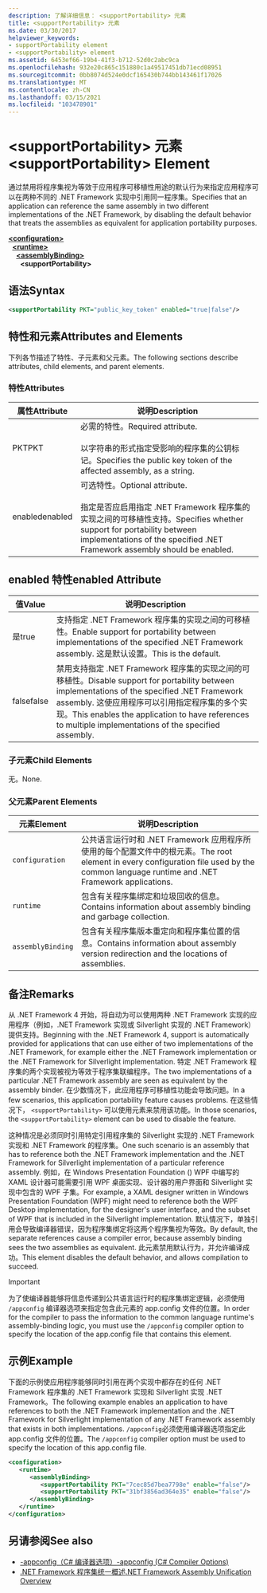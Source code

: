 ```yaml
---
description: 了解详细信息： <supportPortability> 元素
title: <supportPortability> 元素
ms.date: 03/30/2017
helpviewer_keywords:
- supportPortability element
- <supportPortability> element
ms.assetid: 6453ef66-19b4-41f3-b712-52d0c2abc9ca
ms.openlocfilehash: 932e20c865c151880c1a49517451db71ecd08951
ms.sourcegitcommit: 0bb8074d524e0dcf165430b744bb143461f17026
ms.translationtype: MT
ms.contentlocale: zh-CN
ms.lasthandoff: 03/15/2021
ms.locfileid: "103478901"
---
```

# <a name="supportportability-element"></a><span data-ttu-id="5743b-103">\<supportPortability> 元素</span><span class="sxs-lookup"><span data-stu-id="5743b-103">\<supportPortability> Element</span></span>

<span data-ttu-id="5743b-104">通过禁用将程序集视为等效于应用程序可移植性用途的默认行为来指定应用程序可以在两种不同的 .NET Framework 实现中引用同一程序集。</span><span class="sxs-lookup"><span data-stu-id="5743b-104">Specifies that an application can reference the same assembly in two different implementations of the .NET Framework, by disabling the default behavior that treats the assemblies as equivalent for application portability purposes.</span></span>  
  
[**\<configuration>**](../configuration-element.md)\
&nbsp;&nbsp;[**\<runtime>**](runtime-element.md)\
&nbsp;&nbsp;&nbsp;&nbsp;[**\<assemblyBinding>**](assemblybinding-element-for-runtime.md)\
&nbsp;&nbsp;&nbsp;&nbsp;&nbsp;&nbsp;**\<supportPortability>**  
  
## <a name="syntax"></a><span data-ttu-id="5743b-105">语法</span><span class="sxs-lookup"><span data-stu-id="5743b-105">Syntax</span></span>  
  
```xml  
<supportPortability PKT="public_key_token" enabled="true|false"/>  
```  
  
## <a name="attributes-and-elements"></a><span data-ttu-id="5743b-106">特性和元素</span><span class="sxs-lookup"><span data-stu-id="5743b-106">Attributes and Elements</span></span>  

<span data-ttu-id="5743b-107">下列各节描述了特性、子元素和父元素。</span><span class="sxs-lookup"><span data-stu-id="5743b-107">The following sections describe attributes, child elements, and parent elements.</span></span>  
  
### <a name="attributes"></a><span data-ttu-id="5743b-108">特性</span><span class="sxs-lookup"><span data-stu-id="5743b-108">Attributes</span></span>  
  
|<span data-ttu-id="5743b-109">属性</span><span class="sxs-lookup"><span data-stu-id="5743b-109">Attribute</span></span>|<span data-ttu-id="5743b-110">说明</span><span class="sxs-lookup"><span data-stu-id="5743b-110">Description</span></span>|  
|---------------|-----------------|  
|<span data-ttu-id="5743b-111">PKT</span><span class="sxs-lookup"><span data-stu-id="5743b-111">PKT</span></span>|<span data-ttu-id="5743b-112">必需的特性。</span><span class="sxs-lookup"><span data-stu-id="5743b-112">Required attribute.</span></span><br /><br /> <span data-ttu-id="5743b-113">以字符串的形式指定受影响的程序集的公钥标记。</span><span class="sxs-lookup"><span data-stu-id="5743b-113">Specifies the public key token of the affected assembly, as a string.</span></span>|  
|<span data-ttu-id="5743b-114">enabled</span><span class="sxs-lookup"><span data-stu-id="5743b-114">enabled</span></span>|<span data-ttu-id="5743b-115">可选特性。</span><span class="sxs-lookup"><span data-stu-id="5743b-115">Optional attribute.</span></span><br /><br /> <span data-ttu-id="5743b-116">指定是否应启用指定 .NET Framework 程序集的实现之间的可移植性支持。</span><span class="sxs-lookup"><span data-stu-id="5743b-116">Specifies whether support for portability between implementations of the specified .NET Framework assembly should be enabled.</span></span>|  
  
## <a name="enabled-attribute"></a><span data-ttu-id="5743b-117">enabled 特性</span><span class="sxs-lookup"><span data-stu-id="5743b-117">enabled Attribute</span></span>  
  
|<span data-ttu-id="5743b-118">值</span><span class="sxs-lookup"><span data-stu-id="5743b-118">Value</span></span>|<span data-ttu-id="5743b-119">说明</span><span class="sxs-lookup"><span data-stu-id="5743b-119">Description</span></span>|  
|-----------|-----------------|  
|<span data-ttu-id="5743b-120">是</span><span class="sxs-lookup"><span data-stu-id="5743b-120">true</span></span>|<span data-ttu-id="5743b-121">支持指定 .NET Framework 程序集的实现之间的可移植性。</span><span class="sxs-lookup"><span data-stu-id="5743b-121">Enable support for portability between implementations of the specified .NET Framework assembly.</span></span> <span data-ttu-id="5743b-122">这是默认设置。</span><span class="sxs-lookup"><span data-stu-id="5743b-122">This is the default.</span></span>|  
|<span data-ttu-id="5743b-123">false</span><span class="sxs-lookup"><span data-stu-id="5743b-123">false</span></span>|<span data-ttu-id="5743b-124">禁用支持指定 .NET Framework 程序集的实现之间的可移植性。</span><span class="sxs-lookup"><span data-stu-id="5743b-124">Disable support for portability between implementations of the specified .NET Framework assembly.</span></span> <span data-ttu-id="5743b-125">这使应用程序可以引用指定程序集的多个实现。</span><span class="sxs-lookup"><span data-stu-id="5743b-125">This enables the application to have references to multiple implementations of the specified assembly.</span></span>|  
  
### <a name="child-elements"></a><span data-ttu-id="5743b-126">子元素</span><span class="sxs-lookup"><span data-stu-id="5743b-126">Child Elements</span></span>  

<span data-ttu-id="5743b-127">无。</span><span class="sxs-lookup"><span data-stu-id="5743b-127">None.</span></span>  
  
### <a name="parent-elements"></a><span data-ttu-id="5743b-128">父元素</span><span class="sxs-lookup"><span data-stu-id="5743b-128">Parent Elements</span></span>  
  
|<span data-ttu-id="5743b-129">元素</span><span class="sxs-lookup"><span data-stu-id="5743b-129">Element</span></span>|<span data-ttu-id="5743b-130">说明</span><span class="sxs-lookup"><span data-stu-id="5743b-130">Description</span></span>|  
|-------------|-----------------|  
|`configuration`|<span data-ttu-id="5743b-131">公共语言运行时和 .NET Framework 应用程序所使用的每个配置文件中的根元素。</span><span class="sxs-lookup"><span data-stu-id="5743b-131">The root element in every configuration file used by the common language runtime and .NET Framework applications.</span></span>|  
|`runtime`|<span data-ttu-id="5743b-132">包含有关程序集绑定和垃圾回收的信息。</span><span class="sxs-lookup"><span data-stu-id="5743b-132">Contains information about assembly binding and garbage collection.</span></span>|  
|`assemblyBinding`|<span data-ttu-id="5743b-133">包含有关程序集版本重定向和程序集位置的信息。</span><span class="sxs-lookup"><span data-stu-id="5743b-133">Contains information about assembly version redirection and the locations of assemblies.</span></span>|  
  
## <a name="remarks"></a><span data-ttu-id="5743b-134">备注</span><span class="sxs-lookup"><span data-stu-id="5743b-134">Remarks</span></span>  

<span data-ttu-id="5743b-135">从 .NET Framework 4 开始，将自动为可以使用两种 .NET Framework 实现的应用程序（例如，.NET Framework 实现或 Silverlight 实现的 .NET Framework）提供支持。</span><span class="sxs-lookup"><span data-stu-id="5743b-135">Beginning with the .NET Framework 4, support is automatically provided for applications that can use either of two implementations of the .NET Framework, for example either the .NET Framework implementation or the .NET Framework for Silverlight implementation.</span></span> <span data-ttu-id="5743b-136">特定 .NET Framework 程序集的两个实现被视为等效于程序集联编程序。</span><span class="sxs-lookup"><span data-stu-id="5743b-136">The two implementations of a particular .NET Framework assembly are seen as equivalent by the assembly binder.</span></span> <span data-ttu-id="5743b-137">在少数情况下，此应用程序可移植性功能会导致问题。</span><span class="sxs-lookup"><span data-stu-id="5743b-137">In a few scenarios, this application portability feature causes problems.</span></span> <span data-ttu-id="5743b-138">在这些情况下， `<supportPortability>` 可以使用元素来禁用该功能。</span><span class="sxs-lookup"><span data-stu-id="5743b-138">In those scenarios, the `<supportPortability>` element can be used to disable the feature.</span></span>  
  
<span data-ttu-id="5743b-139">这种情况是必须同时引用特定引用程序集的 Silverlight 实现的 .NET Framework 实现和 .NET Framework 的程序集。</span><span class="sxs-lookup"><span data-stu-id="5743b-139">One such scenario is an assembly that has to reference both the .NET Framework implementation and the .NET Framework for Silverlight implementation of a particular reference assembly.</span></span> <span data-ttu-id="5743b-140">例如，在 Windows Presentation Foundation () WPF 中编写的 XAML 设计器可能需要引用 WPF 桌面实现、设计器的用户界面和 Silverlight 实现中包含的 WPF 子集。</span><span class="sxs-lookup"><span data-stu-id="5743b-140">For example, a XAML designer written in Windows Presentation Foundation (WPF) might need to reference both the WPF Desktop implementation, for the designer's user interface, and the subset of WPF that is included in the Silverlight implementation.</span></span> <span data-ttu-id="5743b-141">默认情况下，单独引用会导致编译器错误，因为程序集绑定将这两个程序集视为等效。</span><span class="sxs-lookup"><span data-stu-id="5743b-141">By default, the separate references cause a compiler error, because assembly binding sees the two assemblies as equivalent.</span></span> <span data-ttu-id="5743b-142">此元素禁用默认行为，并允许编译成功。</span><span class="sxs-lookup"><span data-stu-id="5743b-142">This element disables the default behavior, and allows compilation to succeed.</span></span>  
  
> [!IMPORTANT]
> <span data-ttu-id="5743b-143">为了使编译器能够将信息传递到公共语言运行时的程序集绑定逻辑，必须使用 `/appconfig` 编译器选项来指定包含此元素的 app.config 文件的位置。</span><span class="sxs-lookup"><span data-stu-id="5743b-143">In order for the compiler to pass the information to the common language runtime's assembly-binding logic, you must use the `/appconfig` compiler option to specify the location of the app.config file that contains this element.</span></span>  
  
## <a name="example"></a><span data-ttu-id="5743b-144">示例</span><span class="sxs-lookup"><span data-stu-id="5743b-144">Example</span></span>  

<span data-ttu-id="5743b-145">下面的示例使应用程序能够同时引用在两个实现中都存在的任何 .NET Framework 程序集的 .NET Framework 实现和 Silverlight 实现 .NET Framework。</span><span class="sxs-lookup"><span data-stu-id="5743b-145">The following example enables an application to have references to both the .NET Framework implementation and the .NET Framework for Silverlight implementation of any .NET Framework assembly that exists in both implementations.</span></span> <span data-ttu-id="5743b-146">`/appconfig`必须使用编译器选项指定此 app.config 文件的位置。</span><span class="sxs-lookup"><span data-stu-id="5743b-146">The `/appconfig` compiler option must be used to specify the location of this app.config file.</span></span>  
  
```xml  
<configuration>  
   <runtime>  
      <assemblyBinding>  
         <supportPortability PKT="7cec85d7bea7798e" enable="false"/>  
         <supportPortability PKT="31bf3856ad364e35" enable="false"/>  
      </assemblyBinding>  
   </runtime>  
</configuration>  
```  
  
## <a name="see-also"></a><span data-ttu-id="5743b-147">另请参阅</span><span class="sxs-lookup"><span data-stu-id="5743b-147">See also</span></span>

- [<span data-ttu-id="5743b-148">-appconfig（C# 编译器选项）</span><span class="sxs-lookup"><span data-stu-id="5743b-148">-appconfig (C# Compiler Options)</span></span>](../../../../csharp/language-reference/compiler-options/advanced.md#applicationconfiguration)
- <span data-ttu-id="5743b-149">[.NET Framework 程序集统一概述](/previous-versions/dotnet/netframework-4.0/db7849ey(v=vs.100))</span><span class="sxs-lookup"><span data-stu-id="5743b-149">[.NET Framework Assembly Unification Overview](/previous-versions/dotnet/netframework-4.0/db7849ey(v=vs.100))</span></span>
